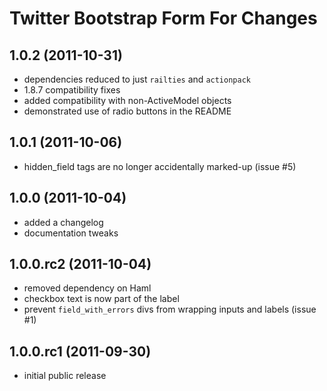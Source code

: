 Twitter Bootstrap Form For Changes
==================================

## 1.0.2 (2011-10-31) ##
  - dependencies reduced to just `railties` and `actionpack`
  - 1.8.7 compatibility fixes
  - added compatibility with non-ActiveModel objects
  - demonstrated use of radio buttons in the README

## 1.0.1 (2011-10-06) ##
  - hidden_field tags are no longer accidentally marked-up (issue #5)

## 1.0.0 (2011-10-04) ##
  - added a changelog
  - documentation tweaks

## 1.0.0.rc2 (2011-10-04) ##
  - removed dependency on Haml
  - checkbox text is now part of the label
  - prevent `field_with_errors` divs from wrapping inputs and labels (issue
      #1)

## 1.0.0.rc1 (2011-09-30) ##
  - initial public release